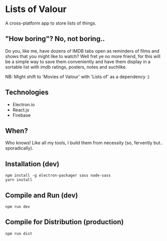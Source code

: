 # Lists of Valour

A cross-platform app to store lists of things.

## "How boring"? No, not boring..

Do you, like me, have dozens of IMDB tabs open as reminders of films and shows that you might like to watch? Well fret ye no more friend, for this will be a simple way to save them conveniently and have them display in a sortable list with imdb ratings, posters, notes and suchlike.

NB: Might shift to 'Movies of Valour' with 'Lists of' as a dependency :)

## Technologies

- Electron.io
- React.js
- Firebase

## When?

Who knows! Like all my tools, I build them from necessity (so, fervently but.. sporadically).

## Installation (dev)

	npm install -g electron-packager sass node-sass
	yarn install

## Compile and Run (dev)

	npm run dev

## Compile for Distribution (production)

	npm run dist
